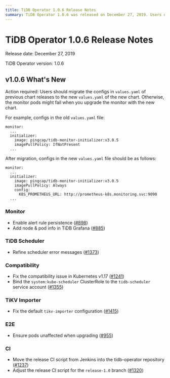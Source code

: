 ```yaml
---
title: TiDB Operator 1.0.6 Release Notes
summary: TiDB Operator 1.0.6 was released on December 27, 2019. Users need to migrate configs from the old `values.yaml` to the new one to avoid monitor pod failures. The new release includes improvements in monitor, TiDB Scheduler, compatibility, TiKV Importer, E2E, and CI. Notable changes include enabling alert rule persistence, adding node & pod info in TiDB Grafana, refining scheduler error messages, fixing compatibility issues in Kubernetes v1.17, and adjusting the release CI script.
---
```


# TiDB Operator 1.0.6 Release Notes

Release date: December 27, 2019

TiDB Operator version: 1.0.6

## v1.0.6 What's New

Action required: Users should migrate the configs in `values.yaml` of previous chart releases to the new `values.yaml` of the new chart. Otherwise, the monitor pods might fail when you upgrade the monitor with the new chart.

For example, configs in the old `values.yaml` file:

```
monitor:
  ...
  initializer:
    image: pingcap/tidb-monitor-initializer:v3.0.5
    imagePullPolicy: IfNotPresent
  ...
```

After migration, configs in the new `values.yaml` file should be as follows:

```
monitor:
  ...
  initializer:
    image: pingcap/tidb-monitor-initializer:v3.0.5
    imagePullPolicy: Always
    config:
      K8S_PROMETHEUS_URL: http://prometheus-k8s.monitoring.svc:9090
  ...
```

### Monitor

- Enable alert rule persistence ([#898](https://github.com/pingcap/tidb-operator/pull/898))
- Add node & pod info in TiDB Grafana ([#885](https://github.com/pingcap/tidb-operator/pull/885))

### TiDB Scheduler

- Refine scheduler error messages ([#1373](https://github.com/pingcap/tidb-operator/pull/1373))

### Compatibility

- Fix the compatibility issue in Kubernetes v1.17 ([#1241](https://github.com/pingcap/tidb-operator/pull/1241))
- Bind the `system:kube-scheduler` ClusterRole to the `tidb-scheduler` service account ([#1355](https://github.com/pingcap/tidb-operator/pull/1355))

### TiKV Importer

- Fix the default `tikv-importer` configuration ([#1415](https://github.com/pingcap/tidb-operator/pull/1415))

### E2E

- Ensure pods unaffected when upgrading ([#955](https://github.com/pingcap/tidb-operator/pull/955))

### CI

- Move the release CI script from Jenkins into the tidb-operator repository ([#1237](https://github.com/pingcap/tidb-operator/pull/1237))
- Adjust the release CI script for the `release-1.0` branch ([#1320](https://github.com/pingcap/tidb-operator/pull/1320))
